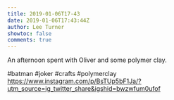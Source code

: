 ```yaml
---
title: 2019-01-06T17-43
date: 2019-01-06T17:43:44Z
author: Lee Turner
showtoc: false
comments: true
---
```


An afternoon spent with Oliver and some polymer clay. 

#batman #joker #crafts #polymerclay https://www.instagram.com/p/BsTUp5bF1Ja/?utm_source=ig_twitter_share&igshid=bwzwfum0ufof

